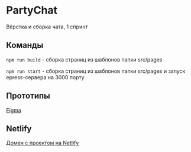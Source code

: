 # PartyChat

Вёрстка и сборка чата, 1 спринт

## Команды

  `npm run build` - сборка страниц из шаблонов папки src/pages
  
  `npm run start` - сборка страниц из шаблонов папки src/pages и запуск epress-сервера на 3000 порту

## Прототипы

  [Figma](https://www.figma.com/file/osQ7WVBPLhr4MScrNBrKxs/PartyChat)

## Netlify

  [Домен с проектом на Netlify](https://dashing-klepon-a09a86.netlify.app/index/index.html)
